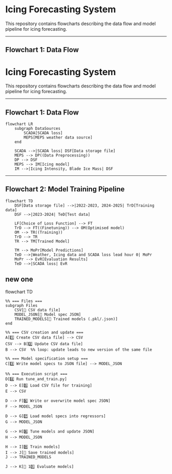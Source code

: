 # Icing Forecasting System

This repository contains flowcharts describing the data flow and model pipeline for icing forecasting.

---

## Flowchart 1: Data Flow

# Icing Forecasting System

This repository contains flowcharts describing the data flow and model pipeline for icing forecasting.

---

## Flowchart 1: Data Flow

```mermaid
flowchart LR
    subgraph DataSources
        SCADA[SCADA loss]
        MEPS[MEPS weather data source]
    end

    SCADA -->|SCADA loss| DSF[Data storage file]
    MEPS --> DP((Data Preprocessing))
    DP --> DSF
    MEPS --> IM[Icing model]
    IM -->|Icing Intensity, Blade Ice Mass| DSF
```

---

## Flowchart 2: Model Training Pipeline

```mermaid
flowchart TD
    DSF[Data storage file] -->|2022-2023, 2024-2025| TrD[Training data]
    DSF -->|2023-2024| TeD[Test data]

    LF[Choice of Loss Function] --> FT
    TrD --> FT((Finetuning)) --> OM(Optimised model)
    OM --> TR((Training))
    TrD --> TR
    TR --> TM[Trained Model]

    TM --> MoPr[Model Predictions]
    TeD -->|Weather, Icing data and SCADA loss lead hour 0| MoPr
    MoPr --> EvR[Evaluation Results]
    TeD -->|SCADA loss| EvR
```

## new one

flowchart TD

    %% === Files ===
    subgraph Files
        CSV[📄 CSV data file]
        MODEL_JSON[📄 Model spec JSON]
        TRAINED_MODELS[📄 Trained models (.pkl/.json)]
    end

    %% === CSV creation and update ===
    A[1️⃣ Create CSV data file] --> CSV
    CSV --> B[2️⃣ Update CSV data file]
    B --> CSV  %% loop: update leads to new version of the same file

    %% === Model specification setup ===
    C[3️⃣ Write model specs to JSON file] --> MODEL_JSON

    %% === Execution script ===
    D[4️⃣ Run tune_and_train.py]
    D --> E[5️⃣ Load CSV file for training]
    E --> CSV

    D --> F[6️⃣ Write or overwrite model spec JSON]
    F --> MODEL_JSON

    D --> G[7️⃣ Load model specs into regressors]
    G --> MODEL_JSON

    G --> H[8️⃣ Tune models and update JSON]
    H --> MODEL_JSON

    H --> I[9️⃣ Train models]
    I --> J[🔽 Save trained models]
    J --> TRAINED_MODELS

    J --> K[🔎 11️⃣ Evaluate models]
